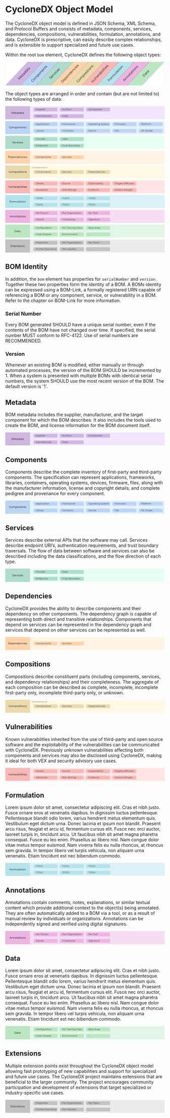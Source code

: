# CycloneDX Object Model
The CycloneDX object model is defined in JSON Schema, XML Schema, and Protocol Buffers and consists of metadata,
components, services, dependencies, compositions, vulnerabilities, formulation, annotations, and data. CycloneDX is
prescriptive, can easily describe complex relationships, and is extensible to support specialized and future use cases.

Within the root `bom` element, CycloneDX defines the following object types:

![BOM Metadata](../../images/Object-Model/CycloneDX-Object-Type-Overview.svg)

The object types are arranged in order and contain (but are not limited to) the following types of data:

![CycloneDX Object Model](../../images/CycloneDX-Object-Model-Swimlane.svg)


## BOM Identity
In addition, the `bom` element has properties for `serialNumber` and `version`. Together these two properties form the
identity of a BOM. A BOMs identity can be expressed using a BOM-Link, a formally registered URN capable of referencing
a BOM or any component, service, or vulnerability in a BOM. Refer to the chapter on BOM-Link for more information.

### Serial Number
Every BOM generated SHOULD have a unique serial number, even if the contents of the BOM have not changed over time.
If specified, the serial number MUST conform to RFC-4122. Use of serial numbers are RECOMMENDED.

### Version
Whenever an existing BOM is modified, either manually or through automated processes, the version of the BOM SHOULD be
incremented by 1. When a system is presented with multiple BOMs with identical serial numbers, the system SHOULD use
the most recent version of the BOM. The default version is '1'.

## Metadata
BOM metadata includes the supplier, manufacturer, and the target component for which the BOM describes. It also includes
the tools used to create the BOM, and license information for the BOM document itself.

![Metadata](../../images/Object-Model/Metadata.svg)


## Components
Components describe the complete inventory of first-party and third-party components. The specification can represent
applications, frameworks, libraries, containers, operating systems, devices, firmware, files, along with the manufacturer
information, license and copyright details, and complete pedigree and provenance for every component.

![Components](../../images/Object-Model/Components.svg)

## Services
Services describe external APIs that the software may call. Services describe endpoint URI’s, authentication
requirements, and trust boundary traversals. The flow of data between software and services can also be described
including the data classifications, and the flow direction of each type.

![Services](../../images/Object-Model/Services.svg)

## Dependencies
CycloneDX provides the ability to describe components and their dependency on other components. The dependency graph is
capable of representing both direct and transitive relationships. Components that depend on services can be represented
in the dependency graph and services that depend on other services can be represented as well.

![Dependencies](../../images/Object-Model/Dependencies.svg)

## Compositions
Compositions describe constituent parts (including components, services, and dependency relationships) and their
completeness. The aggregate of each composition can be described as complete, incomplete, incomplete first-party only,
incomplete third-party only, or unknown.

![Compositions](../../images/Object-Model/Compositions.svg)

## Vulnerabilities
Known vulnerabilities inherited from the use of third-party and open source software and the exploitability of the
vulnerabilities can be communicated with CycloneDX. Previously unknown vulnerabilities affecting both components and
services may also be disclosed using CycloneDX, making it ideal for both VEX and security advisory use cases.

![Vulnerabilities](../../images/Object-Model/Vulnerabilities.svg)

## Formulation
Lorem ipsum dolor sit amet, consectetur adipiscing elit. Cras et nibh justo. Fusce ornare eros at venenatis dapibus. In dignissim luctus pellentesque. Pellentesque blandit odio lorem, varius hendrerit metus elementum quis. Vestibulum eget dictum urna. Donec lacinia et ipsum non blandit. Praesent arcu risus, feugiat et arcu id, fermentum cursus elit. Fusce nec orci auctor, laoreet turpis in, tincidunt arcu. Ut faucibus nibh sit amet magna pharetra consequat. Fusce eu leo enim. Phasellus ac libero nisl. Nam congue dolor vitae metus tempor euismod. Nam viverra felis eu nulla rhoncus, at rhoncus sem gravida. In tempor libero vel turpis vehicula, non aliquam urna venenatis. Etiam tincidunt est nec bibendum commodo.

![Formulation](../../images/Object-Model/Formulation.svg)

## Annotations
Annotations contain comments, notes, explanations, or similar textual content which provide additional context to the
object(s) being annotated. They are often automatically added to a BOM via a tool, or as a result of manual review by
individuals or organizations. Annotations can be independently signed and verified using digital signatures.

![Annotations](../../images/Object-Model/Annotations.svg)

## Data
Lorem ipsum dolor sit amet, consectetur adipiscing elit. Cras et nibh justo. Fusce ornare eros at venenatis dapibus. In dignissim luctus pellentesque. Pellentesque blandit odio lorem, varius hendrerit metus elementum quis. Vestibulum eget dictum urna. Donec lacinia et ipsum non blandit. Praesent arcu risus, feugiat et arcu id, fermentum cursus elit. Fusce nec orci auctor, laoreet turpis in, tincidunt arcu. Ut faucibus nibh sit amet magna pharetra consequat. Fusce eu leo enim. Phasellus ac libero nisl. Nam congue dolor vitae metus tempor euismod. Nam viverra felis eu nulla rhoncus, at rhoncus sem gravida. In tempor libero vel turpis vehicula, non aliquam urna venenatis. Etiam tincidunt est nec bibendum commodo.

![Data](../../images/Object-Model/Data.svg)

## Extensions
Multiple extension points exist throughout the CycloneDX object model allowing fast prototyping of new capabilities and
support for specialized and future use cases. The CycloneDX project maintains extensions that are beneficial to the
larger community. The project encourages community participation and development of extensions that target specialized
or industry-specific use cases.

![Extensions](../../images/Object-Model/Extensions.svg)

<div style="page-break-after: always; visibility: hidden">
\newpage
</div>